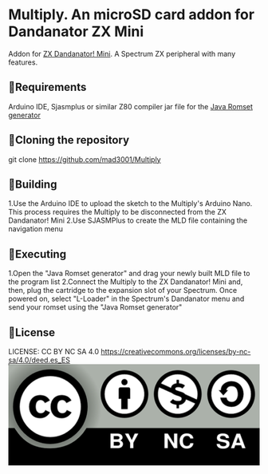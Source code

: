 # Multiply. An microSD card addon for Dandanator ZX Mini
Addon for [ZX Dandanator! Mini](http://www.dandare.es/Proyectos_Dandare/ZX_Dandanator!_Mini.html). A Spectrum ZX peripheral with many features.


## :small_blue_diamond:Requirements
Arduino IDE, Sjasmplus or similar Z80 compiler
jar file for the [Java Romset generator](https://github.com/teiram/dandanator-mini.git)


## :small_blue_diamond:Cloning the repository
 git clone https://github.com/mad3001/Multiply

 
## :small_blue_diamond:Building
 1.Use the Arduino IDE to upload the sketch to the Multiply's Arduino Nano. This process requires the Multiply to be disconnected from the ZX Dandanator! Mini
 2.Use SJASMPlus to create the MLD file containing the navigation menu

 
## :small_blue_diamond:Executing
 1.Open the "Java Romset generator" and drag your newly built MLD file to the program list
 2.Connect the Multiply to the ZX Dandanator! Mini and, then, plug the cartridge to the expansion slot of your Spectrum. Once powered on, select "L-Loader" in the Spectrum's Dandanator menu and send your romset using the "Java Romset generator"
 
## :small_blue_diamond:License
 LICENSE: CC BY NC SA 4.0
 https://creativecommons.org/licenses/by-nc-sa/4.0/deed.es_ES
 ![cc](cclogo.png)